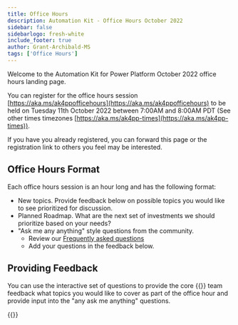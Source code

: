 ```yaml
---
title: Office Hours
description: Automation Kit - Office Hours October 2022
sidebar: false
sidebarlogo: fresh-white
include_footer: true
author: Grant-Archibald-MS
tags: ['Office Hours']
---
```


Welcome to the Automation Kit for Power Platform October 2022 office hours landing page.

You can register for the office hours session [https://aka.ms/ak4ppofficehours](https://aka.ms/ak4ppofficehours) to be held on Tuesday 11th October 2022 between 7:00AM and 8:00AM PDT (See other times timezones [https://aka.ms/ak4pp-times](https://aka.ms/ak4pp-times)).

If you have you already registered, you can forward this page or the registration link to others you feel may be interested.

## Office Hours Format

Each office hours session is an hour long and has the following format:

- New topics. Provide feedback below on possible topics you would like to see prioritized for discussion.
- Planned Roadmap. What are the next set of investments we should prioritize based on your needs?
- "Ask me any anything" style questions from the community.
    - Review our [Frequently asked questions](/frequently-asked-questions)
    - Add your questions in the feedback below.

## Providing Feedback

You can use the interactive set of questions to provide the core {{<product-name>}} team feedback what topics you would like to cover as part of the office hour and provide input into the "any ask me anything" questions.

{{<questions name="/content/en-us/office-hours/october-2022.json" completed="Thank you for completing feedback" showNavigationButtons=false >}}